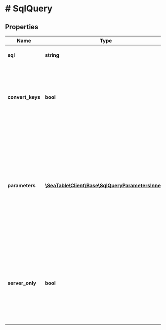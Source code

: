 # # SqlQuery

## Properties

Name | Type | Description | Notes
------------ | ------------- | ------------- | -------------
**sql** | **string** | SQL-Query to get rows from base. |
**convert_keys** | **bool** | Determines if the columns are returned as their keys (false by default) or their names (true). | [optional]
**parameters** | [**\SeaTable\Client\Base\SqlQueryParametersInner[]**](SqlQueryParametersInner.md) | Parameters in SQL clause to avoid sql injection. Only needed, if you use &#x60;?&#x60; in the SQL statement. The parameters will replace the &#x60;?&#x60; according to their order in the array. | [optional]
**server_only** | **bool** | Show rows from normal and Big Data backend (false by default) or limit the output only to the normal backend (true). | [optional]

